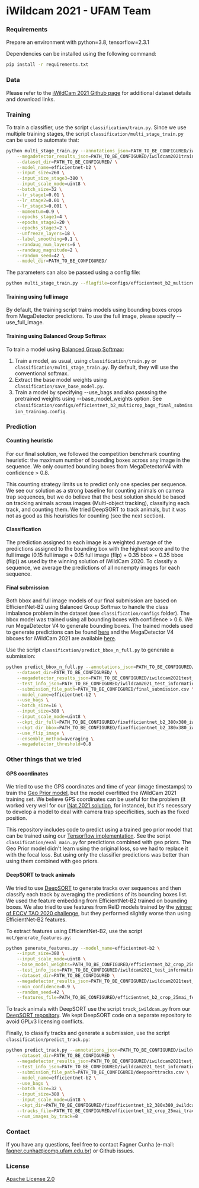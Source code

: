 # iWildcam 2021 - UFAM Team

### Requirements

Prepare an environment with python=3.8, tensorflow=2.3.1

Dependencies can be installed using the following command:
```bash
pip install -r requirements.txt
```

### Data

Please refer to the [iWildCam 2021 Github page](https://github.com/visipedia/iwildcam_comp) for additional dataset details and download links.

### Training

To train a classifier, use the script `classification/train.py`. Since we use multiple training stages, the script `classification/multi_stage_train.py` can be used to automate that:
```bash
python multi_stage_train.py --annotations_json=PATH_TO_BE_CONFIGURED/iwildcam2021_train_annotations.json \
    --megadetector_results_json=PATH_TO_BE_CONFIGURED/iwildcam2021train_originalimage_megadetector_v4.1_results_parsed.json \
    --dataset_dir=PATH_TO_BE_CONFIGURED/ \
    --model_name=efficientnet-b2 \
    --input_size=260 \
    --input_size_stage3=380 \
    --input_scale_mode=uint8 \
    --batch_size=32 \
    --lr_stage1=0.01 \
    --lr_stage2=0.01 \
    --lr_stage3=0.001 \
    --momentum=0.9 \
    --epochs_stage1=4 \
    --epochs_stage2=20 \
    --epochs_stage3=2 \
    --unfreeze_layers=18 \
    --label_smoothing=0.1 \
    --randaug_num_layers=6 \
    --randaug_magnitude=2 \
    --random_seed=42 \
    --model_dir=PATH_TO_BE_CONFIGURED/
```

The parameters can also be passed using a config file:
```bash
python multi_stage_train.py --flagfile=configs/efficientnet_b2_multicrop_bags_final_submission_training.config
```

#### Training using full image

By default, the training script trains models using bounding boxes crops from MegaDetector predictions. To use the full image, please specify --use_full_image.

#### Training using Balanced Group Softmax

To train a model using [Balanced Group Softmax](https://arxiv.org/abs/2006.10408):

1. Train a model, as usual, using `classification/train.py` or `classification/multi_stage_train.py`. By default, they will use the conventional softmax.
1. Extract the base model weights using `classification/save_base_model.py`.
1. Train a model by specifying --use_bags and also passsing the pretrained weights using --base_model_weights option. See `classification/configs/efficientnet_b2_multicrop_bags_final_submission_training.config`.

### Prediction

#### Counting heuristic

For our final solution, we followed the competition benchmark counting heuristic: the maximum number of bounding boxes across any image in the sequence. We only counted bounding boxes from MegaDetectorV4 with confidence > 0.8.

This counting strategy limits us to predict only one species per sequence. We see our solution as a strong baseline for counting animals on camera trap sequences, but we do believe that the best solution should be based on tracking animals across images (Multi-object tracking), classifying each track, and counting them. We tried DeepSORT to track animals, but it was not as good as this heuristics for counting (see the next section).

#### Classification

The prediction assigned to each image is a weighted average of the predictions assigned to the bounding box with the highest score and to the full image (0.15 full image + 0.15 full image (flip) + 0.35 bbox + 0.35 bbox (flip)) as used by the winning solution of iWildCam 2020. To classify a sequence, we average the predictions of all nonempty images for each sequence.

#### Final submission

Both bbox and full image models of our final submission are based on EfficientNet-B2 using Balanced Group Softmax to handle the class imbalance problem in the dataset (see `classification/configs` folder). The bbox model was trained using all bounding boxes with confidence > 0.6. We run MegaDetector V4 to generate bounding boxes. The trained models used to generate predictions can be found [here](https://drive.google.com/drive/folders/1jM_U0tyvYr0aRsZI_g3aUwYNAKPqqWl1?usp=sharing) and the MegaDetector V4 bboxes for iWildCam 2021 are available [here](https://drive.google.com/drive/folders/19LNFfvEVmOf1NDsT0jn4v47socpFbXek?usp=sharing).

Use the script `classification/predict_bbox_n_full.py` to generate a submission:
```bash
python predict_bbox_n_full.py --annotations_json=PATH_TO_BE_CONFIGURED/iwildcam2021_train_annotations.json \
    --dataset_dir=PATH_TO_BE_CONFIGURED/ \
    --megadetector_results_json=PATH_TO_BE_CONFIGURED/iwildcam2021test_originalimage_megadetector_v4.1_results_parsed.json \
    --test_info_json=PATH_TO_BE_CONFIGURED/iwildcam2021_test_information.json \
    --submission_file_path=PATH_TO_BE_CONFIGURED/final_submission.csv \
    --model_name=efficientnet-b2 \
    --use_bags \
    --batch_size=16 \
    --input_size=380 \
    --input_scale_mode=uint8 \
    --ckpt_dir_full=PATH_TO_BE_CONFIGURED/fixefficientnet_b2_380x380_iwildcam_fulltrain_mdv4_fullimage_16mai_bags_mltstg/ \
    --ckpt_dir_bbox=PATH_TO_BE_CONFIGURED/fixefficientnet_b2_380x380_iwildcam_fulltrain_mdv4_multicrop_26mai_bags_mltstg/ \
    --use_flip_image \
    --ensemble_method=averaging \
    --megadetector_threshold=0.8
```

### Other things that we tried

#### GPS coordinates

We tried to use the GPS coordinates and time of year (image timestamps) to train the [Geo Prior model](https://arxiv.org/abs/1906.05272), but the model overfitted the iWildCam 2021 training set. We believe GPS coordinates can be useful for the problem (it worked very well for our [iNat 2021 solution](https://github.com/alcunha/inat2021ufam), for instance), but it's necessary to develop a model to deal with camera trap specificities, such as the fixed position.

This repository includes code to predict using a trained geo prior model that can be trained using our [Tensorflow implementation](https://github.com/alcunha/geo_prior_tf/). See the script `classification/eval_main.py` for predictions combined with geo priors. The Geo Prior model didn't learn using the original loss, so we had to replace it with the focal loss. But using only the classifier predictions was better than using them combined with geo priors.

#### DeepSORT to track animals

We tried to use [DeepSORT](https://arxiv.org/abs/1703.07402) to generate tracks over sequences and then classify each track by averaging the predictions of its bounding boxes list. We used the feature embedding from EfficientNet-B2 trained on bounding boxes. We also tried to use features from ReID models trained by the [winner of ECCV TAO 2020 challenge](https://github.com/feiaxyt/Winner_ECCV20_TAO), but they performed slightly worse than using EfficientNet-B2 features.

To extract features using EfficientNet-B2, use the script `mot/generate_features.py`:
```bash
python generate_features.py --model_name=efficientnet-b2 \
    --input_size=380 \
    --input_scale_mode=uint8 \
    --base_model_weights=PATH_TO_BE_CONFIGURED/efficientnet_b2_crop_25mai.h5 \
    --test_info_json=PATH_TO_BE_CONFIGURED/iwildcam2021_test_information.json \
    --dataset_dir=PATH_TO_BE_CONFIGURED \
    --megadetector_results_json=PATH_TO_BE_CONFIGURED/iwildcam2021test_originalimage_megadetector_v4.1_results_parsed.json \
    --min_confidence=0.9 \
    --random_seed=42 \
    --features_file=PATH_TO_BE_CONFIGURED/efficientnet_b2_crop_25mai_features.json
```

To track animals with DeepSORT use the script `track_iwildcam.py` from our [DeepSORT repository](https://github.com/alcunha/deep_sort_iwildcam2021ufam). We kept DeepSORT code on a separate repository to avoid GPLv3 licensing conflicts.

Finally, to classify tracks and generate a submission, use the script `classification/predict_track.py`:
```bash
python predict_track.py --annotations_json=PATH_TO_BE_CONFIGURED/iwildcam2021_train_annotations.json \
    --dataset_dir=PATH_TO_BE_CONFIGURED \
    --megadetector_results_json=PATH_TO_BE_CONFIGURED/iwildcam2021test_originalimage_megadetector_v4.1_results_parsed.json \
    --test_info_json=PATH_TO_BE_CONFIGURED/iwildcam2021_test_information.json \
    --submission_file_path=PATH_TO_BE_CONFIGURED/deepsorttracks.csv \
    --model_name=efficientnet-b2 \
    --use_bags \
    --batch_size=32 \
    --input_size=380 \
    --input_scale_mode=uint8 \
    --ckpt_dir=PATH_TO_BE_CONFIGURED/fixefficientnet_b2_380x380_iwildcam_fulltrain_mdv4_multicrop_26mai_bags_mltstg/ \
    --tracks_file=PATH_TO_BE_CONFIGURED/efficientnet_b2_crop_25mai_tracks.json \
    --num_images_by_track=8
```

### Contact

If you have any questions, feel free to contact Fagner Cunha (e-mail: fagner.cunha@icomp.ufam.edu.br) or Github issues. 

### License

[Apache License 2.0](LICENSE)